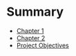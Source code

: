 # Summary

- [Chapter 1](./chapter_1.md)
- [Chapter 2](./chapter_2.md)
- [Project Objectives](./chapter_3.md)
